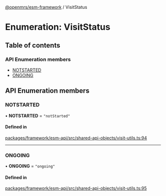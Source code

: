 [@openmrs/esm-framework](../API.md) / VisitStatus

# Enumeration: VisitStatus

## Table of contents

### API Enumeration members

- [NOTSTARTED](VisitStatus.md#notstarted)
- [ONGOING](VisitStatus.md#ongoing)

## API Enumeration members

### NOTSTARTED

• **NOTSTARTED** = `"notStarted"`

#### Defined in

[packages/framework/esm-api/src/shared-api-objects/visit-utils.ts:94](https://github.com/openmrs/openmrs-esm-core/blob/master/packages/framework/esm-api/src/shared-api-objects/visit-utils.ts#L94)

___

### ONGOING

• **ONGOING** = `"ongoing"`

#### Defined in

[packages/framework/esm-api/src/shared-api-objects/visit-utils.ts:95](https://github.com/openmrs/openmrs-esm-core/blob/master/packages/framework/esm-api/src/shared-api-objects/visit-utils.ts#L95)
